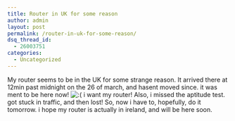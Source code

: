 ```yaml
---
title: Router in UK for some reason
author: admin
layout: post
permalink: /router-in-uk-for-some-reason/
dsq_thread_id:
  - 26003751
categories:
  - Uncategorized
---
```

My router seems to be in the UK for some strange reason. It arrived there at 12min past midnight on the 26 of march, and hasent moved since. it was ment to be here now! <img src="http://blog.lotas-smartman.net/wp-includes/images/smilies/icon_sad.gif" alt=":(" class="wp-smiley" /> i want my router! Also, i missed the aptitude test. got stuck in traffic, and then lost! So, now i have to, hopefully, do it tomorrow. i hope my router is actually in ireland, and will be here soon.